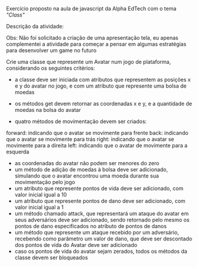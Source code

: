 Exercício proposto na aula de javascript da Alpha EdTech com o tema *"Class"*


Descrição da atividade:

Obs: Não foi solicitado a criação de uma apresentação tela, eu apenas complementei a atividade para começar a pensar em algumas estratégias para desenvolver um game no futuro

Crie uma classe que represente um Avatar num jogo de plataforma, considerando os seguintes critérios: 

- a classe deve ser iniciada com atributos que representem as posições x e y do avatar no jogo, e com um atributo que represente uma bolsa de moedas 
- os métodos get devem retornar as coordenadas x e y, e a quantidade de moedas na bolsa do avatar

- quatro métodos de movimentação devem ser criados:
  
forward: indicando que o avatar se movimente para frente
back: indicando que o avatar se movimente para trás 
right: indicando que o avatar se movimente para a direita
left: indicando que o avatar de movimente para a esquerda

- as coordenadas do avatar não podem ser menores do zero 
- um método de adição de moedas à bolsa deve ser adicionado, simulando que o avatar encontrou uma moeda durante sua movimentação pelo jogo
- um atributo que represente pontos de vida deve ser adicionado, com valor inicial igual a 10
- um atributo que represente pontos de dano deve ser adicionado, com valor inicial igual a 1
- um método chamado attack, que representará um ataque do avatar em seus adversários deve ser adicionado, sendo retornado pelo mesmo os pontos de dano especificados no atributo de pontos de danos
- um método que represente um ataque recebido por um adversário, recebendo como parâmetro um valor de dano, que deve ser descontado dos pontos de vida do Avatar deve ser adicionado
- caso os pontos de vida do avatar sejam zerados, todos os métodos da classe devem ser bloqueados
